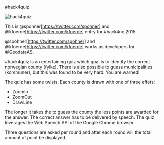 #hack4quiz

![hack4quiz](https://raw.githubusercontent.com/spohner/hack4quiz/master/app/images/promo.jpg)

This is @spohner[https://twitter.com/spohner] and @kfoerde[https://twitter.com/kfoerde] entry for #hack4no 2015. 

@spohner[https://twitter.com/spohner] and @kfoerde[https://twitter.com/kfoerde] works as developers for @GeodataAS.

\#hack4quiz is an entertaining quiz which goal is to identify the correct norwegian county (fylke). There is also possible to guess municipalities (kommuner), but this was found to be very hard. You are warned! 

The quiz has some twists. Each county is drawn with one of three effets:
* ZoomIn
* ZoomOut
* DrawLine

The longer it takes the to guess the county the less points are awarded for the answer. The correct answer has to be delivered by speech. The quiz leverages the Web Speech API of the Google Chrome browser.

Three questions are asked per round and after each round will the total amount of point be displayed.
